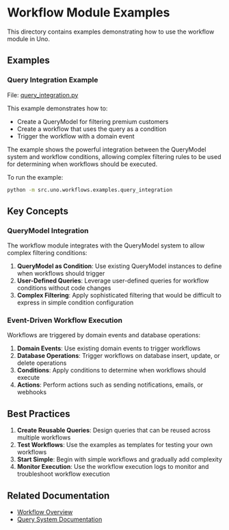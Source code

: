 # Workflow Module Examples

This directory contains examples demonstrating how to use the workflow module in Uno.

## Examples

### Query Integration Example

File: [query_integration.py](./query_integration.py)

This example demonstrates how to:
- Create a QueryModel for filtering premium customers
- Create a workflow that uses the query as a condition
- Trigger the workflow with a domain event

The example shows the powerful integration between the QueryModel system and workflow conditions, allowing complex filtering rules to be used for determining when workflows should be executed.

To run the example:
```bash
python -m src.uno.workflows.examples.query_integration
```

## Key Concepts

### QueryModel Integration

The workflow module integrates with the QueryModel system to allow complex filtering conditions:

1. **QueryModel as Condition**: Use existing QueryModel instances to define when workflows should trigger
2. **User-Defined Queries**: Leverage user-defined queries for workflow conditions without code changes
3. **Complex Filtering**: Apply sophisticated filtering that would be difficult to express in simple condition configuration

### Event-Driven Workflow Execution

Workflows are triggered by domain events and database operations:

1. **Domain Events**: Use existing domain events to trigger workflows
2. **Database Operations**: Trigger workflows on database insert, update, or delete operations
3. **Conditions**: Apply conditions to determine when workflows should execute
4. **Actions**: Perform actions such as sending notifications, emails, or webhooks

## Best Practices

1. **Create Reusable Queries**: Design queries that can be reused across multiple workflows
2. **Test Workflows**: Use the examples as templates for testing your own workflows
3. **Start Simple**: Begin with simple workflows and gradually add complexity
4. **Monitor Execution**: Use the workflow execution logs to monitor and troubleshoot workflow execution

## Related Documentation

- [Workflow Overview](/docs/workflows/overview.md)
- [Query System Documentation](/docs/queries/overview.md)